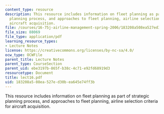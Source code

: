 ```yaml
---
content_type: resource
description: This resource includes information on fleet planning as part of strategic
  planning process, and approaches to fleet planning, airline selection criteria for
  aircraft acquisition.
file: /courses/16-75j-airline-management-spring-2006/183208a508ea527ed30bea645e74ff3b_lect16.pdf
file_size: 88069
file_type: application/pdf
learning_resource_types:
- Lecture Notes
license: https://creativecommons.org/licenses/by-nc-sa/4.0/
ocw_type: OCWFile
parent_title: Lecture Notes
parent_type: CourseSection
parent_uid: ebe3197b-865f-b38c-4c71-e92fd68919d3
resourcetype: Document
title: lect16.pdf
uid: 183208a5-08ea-527e-d30b-ea645e74ff3b
---
```

This resource includes information on fleet planning as part of strategic planning process, and approaches to fleet planning, airline selection criteria for aircraft acquisition.